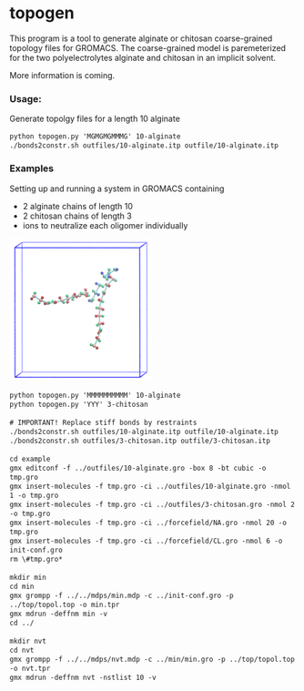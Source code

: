 # topogen
This program is a tool to generate alginate or chitosan coarse-grained topology files for GROMACS. The coarse-grained model is paremeterized for the two polyelectrolytes alginate and chitosan in an implicit solvent.

More information is coming.


### Usage:  
Generate topolgy files for a length 10 alginate

    python topogen.py 'MGMGMGMMMG' 10-alginate
    ./bonds2constr.sh outfiles/10-alginate.itp outfile/10-alginate.itp
    
### Examples
Setting up and running a system in GROMACS containing
- 2 alginate chains of length 10
- 2 chitosan chains of length 3
- ions to neutralize each oligomer individually 
<img src="https://github.com/lukasbaldauf/topogen/blob/main/vmdscene.png" width="250" height="250" />


    python topogen.py 'MMMMMMMMMM' 10-alginate
    python topogen.py 'YYY' 3-chitosan
    
    # IMPORTANT! Replace stiff bonds by restraints
    ./bonds2constr.sh outfiles/10-alginate.itp outfile/10-alginate.itp
    ./bonds2constr.sh outfiles/3-chitosan.itp outfile/3-chitosan.itp
    
    cd example
    gmx editconf -f ../outfiles/10-alginate.gro -box 8 -bt cubic -o tmp.gro
    gmx insert-molecules -f tmp.gro -ci ../outfiles/10-alginate.gro -nmol 1 -o tmp.gro
    gmx insert-molecules -f tmp.gro -ci ../outfiles/3-chitosan.gro -nmol 2 -o tmp.gro
    gmx insert-molecules -f tmp.gro -ci ../forcefield/NA.gro -nmol 20 -o tmp.gro
    gmx insert-molecules -f tmp.gro -ci ../forcefield/CL.gro -nmol 6 -o init-conf.gro
    rm \#tmp.gro*
    
    mkdir min
    cd min
    gmx grompp -f ../../mdps/min.mdp -c ../init-conf.gro -p ../top/topol.top -o min.tpr
    gmx mdrun -deffnm min -v
    cd ../
    
    mkdir nvt
    cd nvt
    gmx grompp -f ../../mdps/nvt.mdp -c ../min/min.gro -p ../top/topol.top -o nvt.tpr
    gmx mdrun -deffnm nvt -nstlist 10 -v
  
    
    
    
    


  
  

    
    
